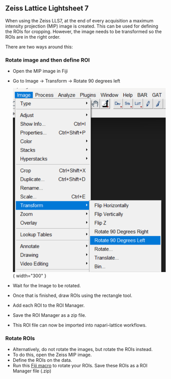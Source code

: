 ## Zeiss Lattice Lightsheet 7 

When using the Zeiss LLS7, at the end of every acquisition a maximum intensity projection (MIP) image is created. This can be used for defining the ROIs for cropping. However, the image needs to be transformed so the ROIs are in the right order. 

There are two ways around this:

### Rotate image and then define ROI

- Open the MIP image in Fiji
- Go to Image -> Transform -> Rotate 90 degrees left

    ![fiji_rotate](../images/crop_fiji/001_fiji_rotate.png){ width="300" }

- Wait for the Image to be rotated.
- Once that is finished, draw ROIs using the rectangle tool. 
- Add each ROI to the ROI Manager.
- Save the ROI Manager as a zip file. 
- This ROI file can now be imported into napari-lattice workflows.


### Rotate ROIs

- Alternatively, do not rotate the images, but rotate the ROIs instead.
- To do this, open the Zeiss MIP image.
- Define the ROIs on the data. 
- Run this [Fiji macro](!testhtml) to rotate your ROIs. Save these ROIs as a ROI Manager file (.zip)
